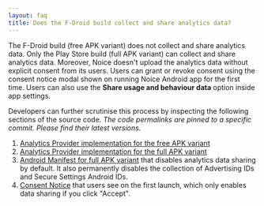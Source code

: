 ```yaml
---
layout: faq
title: Does the F-Droid build collect and share analytics data?
---
```


The F-Droid build (free APK variant) does not collect and share analytics data.
Only the Play Store build (full APK variant) can collect and share analytics
data. Moreover, Noice doesn't upload the analytics data without explicit consent
from its users. Users can grant or revoke consent using the consent notice modal
shown on running Noice Android app for the first time. Users can also use
the **Share usage and behaviour data** option inside app settings.

Developers can further scrutinise this process by inspecting the following
sections of the source code. _The code permalinks are pinned to a specific
commit. Please find their latest versions._

1. [Analytics Provider implementation for the free APK
   variant](https://github.com/ashutoshgngwr/noice/blob/c44e3250392fb6463deb6b76e577c6f1c9679d3d/app/src/main/java/com/github/ashutoshgngwr/noice/provider/AnalyticsProvider.kt#L55-L63)
2. [Analytics Provider implementation for the full APK
   variant](https://github.com/ashutoshgngwr/noice/blob/main/app/src/full/java/com/github/ashutoshgngwr/noice/provider/RealAnalyticsProvider.kt)
3. [Android Manifest for full APK
   variant](https://github.com/ashutoshgngwr/noice/blob/main/app/src/full/AndroidManifest.xml)
   that disables analytics data sharing by default. It also permanently disables
   the collection of Advertising IDs and Secure Settings Android IDs.
4. [Consent
   Notice](https://github.com/ashutoshgngwr/noice/blob/0b8ed7b0ef0c0de5068259dfee79f81f553a6f06/app/src/main/java/com/github/ashutoshgngwr/noice/activity/MainActivity.kt#L77-L102)
   that users see on the first launch, which only enables data sharing if you
   click "Accept".
